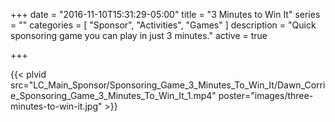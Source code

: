+++
date = "2016-11-10T15:31:29-05:00"
title = "3 Minutes to Win It"
series = ""
categories = [
  "Sponsor",
  "Activities",
  "Games"
]
description = "Quick sponsoring game you can play in just 3 minutes."
active = true

+++

{{< plvid src="LC_Main_Sponsor/Sponsoring_Game_3_Minutes_To_Win_It/Dawn_Corrie_Sponsoring_Game_3_Minutes_To_Win_It_1.mp4" poster="images/three-minutes-to-win-it.jpg" >}}
